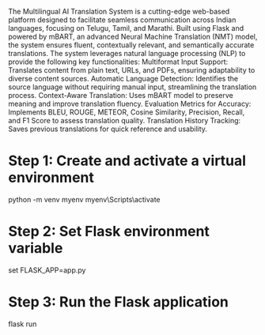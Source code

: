 The Multilingual AI Translation System is a cutting-edge web-based platform designed to
facilitate seamless communication across Indian languages, focusing on Telugu, Tamil, and
Marathi. Built using Flask and powered by mBART, an advanced Neural Machine
Translation (NMT) model, the system ensures fluent, contextually relevant, and semantically
accurate translations.
The system leverages natural language processing (NLP) to provide the following key
functionalities:
Multiformat Input Support: Translates content from plain text, URLs, and PDFs,
ensuring adaptability to diverse content sources.
Automatic Language Detection: Identifies the source language without requiring
manual input, streamlining the translation process.
Context-Aware Translation: Uses mBART model to preserve meaning and improve
translation fluency.
Evaluation Metrics for Accuracy: Implements BLEU, ROUGE, METEOR, Cosine
Similarity, Precision, Recall, and F1 Score to assess translation quality.
Translation History Tracking: Saves previous translations for quick reference and
usability.


# Step 1: Create and activate a virtual environment
python -m venv myenv
myenv\Scripts\activate
# Step 2: Set Flask environment variable
set FLASK_APP=app.py
# Step 3: Run the Flask application
flask run
